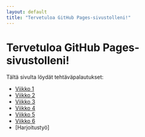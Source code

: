 ```yaml
---
layout: default
title: "Tervetuloa GitHub Pages-sivustolleni!"
---
```


# Tervetuloa GitHub Pages-sivustolleni!

Tältä sivulta löydät tehtäväpalautukset:

- [Viikko 1](viikko1.html)
- [Viikko 2](viikko2.md)
- [Viikko 3](vko3/index.html)
- [Viikko 4](vko4/index.html)
- [Viikko 5](dist/assets/index.html)
- [Viikko 6](vko6/index.html)
- [Harjoitustyö]
